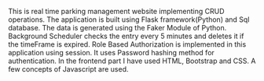 This is real time parking management website implementing CRUD operations.
The application is built using Flask framework(Python) and Sql database.
The data is generated using the Faker Module of Python.
Background Scheduler checks the entry every 5 minutes and deletes it if the timeFrame is expired.
Role Based Authorization is implemented in this application using session.
It uses Password hashing method for authentication.
In the frontend part I have used HTML, Bootstrap and CSS. A few concepts of Javascript are used.


